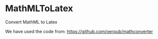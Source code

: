 # MathMLToLatex
Convert MathML to Latex

We have used the code from: https://github.com/oerpub/mathconverter

